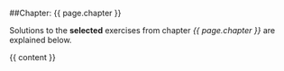 ---
---

##Chapter: {{ page.chapter }}

Solutions to the **selected** exercises from chapter _{{ page.chapter }}_ are explained below.

{{ content }}